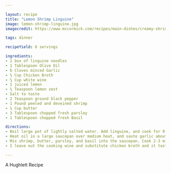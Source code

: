 ```yaml
---

layout: recipe
title: "Lemon Shrimp Linguine"
image: lemon-shrimp-linguine.jpg
imagecredit: https://www.mccormick.com/recipes/main-dishes/creamy-shrimp-linguine

tags: dinner

recipeYield: 6 servings

ingredients:
- 1 box of linguine noodles
- 1 Tablespoon Olive Oil
- 6 Cloves minced Garlic
- ½ Cup Chicken Broth
- ¼ Cup white wine
- 1 juiced lemon
- ½ Teaspoon lemon zest
- Salt to taste
- 2 Teaspoon ground black pepper
- 1 Pound peeled and deveined shrimp
- ¼ Cup butter
- 3 Tablespoon chopped fresh parsley
- 1 Tablespoon chopped fresh Basil

directions:
- Boil large pot of lightly salted water. Add linguine, and cook for 9-13 minutes until al dente; drain.
- Heat oil in a large saucepan over medium heat, and saute garlic about 1 minute. Mix in chicken broth, wine, lemon juice, lemon zest, salt, and pepper. Reduce heat, and simmer until liquid is reduced by about 1/2.
- Mix shrimp, butter, parsley, and basil into the saucepan. Cook 2-3 minutes, until shrimp is opaque. Stir in the cooked linguine, and continue cooking 2 minutes, until well coated.
- I leave out the cooking wine and substitute chicken broth and it tastes great. I also use more chicken broth than the recipe calls for. I like more sauce.

---
```


A Hughlett Recipe
